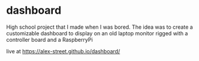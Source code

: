 # dashboard
High school project that I made when I was bored. The idea was to create a customizable dashboard to display on an old laptop monitor rigged with a controller board and a RaspberryPi

live at https://alex-street.github.io/dashboard/
